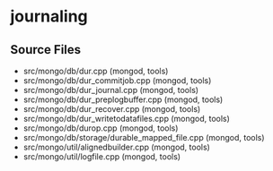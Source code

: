 # journaling

## Source Files

- src/mongo/db/dur.cpp   (mongod, tools)
- src/mongo/db/dur\_commitjob.cpp   (mongod, tools)
- src/mongo/db/dur\_journal.cpp   (mongod, tools)
- src/mongo/db/dur\_preplogbuffer.cpp   (mongod, tools)
- src/mongo/db/dur\_recover.cpp   (mongod, tools)
- src/mongo/db/dur\_writetodatafiles.cpp   (mongod, tools)
- src/mongo/db/durop.cpp   (mongod, tools)
- src/mongo/db/storage/durable\_mapped\_file.cpp   (mongod, tools)
- src/mongo/util/alignedbuilder.cpp   (mongod, tools)
- src/mongo/util/logfile.cpp   (mongod, tools)
